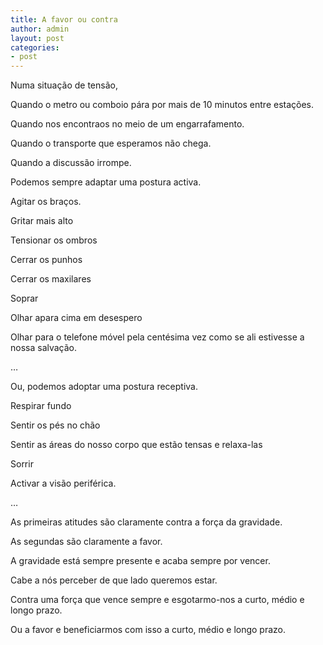 ```yaml
---
title: A favor ou contra
author: admin
layout: post
categories:
- post
---
```

Numa situação de tensão,

Quando o metro ou comboio pára por mais de 10 minutos entre estações.

Quando nos encontraos no meio de um engarrafamento.

Quando o transporte que esperamos não chega.

Quando a discussão irrompe.

Podemos sempre adaptar uma postura activa.

Agitar os braços.

Gritar mais alto

Tensionar os ombros

Cerrar os punhos

Cerrar os maxilares

Soprar

Olhar apara cima em desespero

Olhar para o telefone móvel pela centésima vez como se ali estivesse a nossa salvação.

&#8230;

Ou, podemos adoptar uma postura receptiva.

Respirar fundo

Sentir os pés no chão

Sentir as áreas do nosso corpo que estão tensas e relaxa-las

Sorrir

Activar a visão periférica.

&#8230;

As primeiras atitudes são claramente contra a força da gravidade.

As segundas são claramente a favor.

A gravidade está sempre presente e acaba sempre por vencer.

Cabe a nós perceber de que lado queremos estar.

Contra uma força que vence sempre e esgotarmo-nos a curto, médio e longo prazo.

Ou a favor e beneficiarmos com isso a curto, médio e longo prazo.
